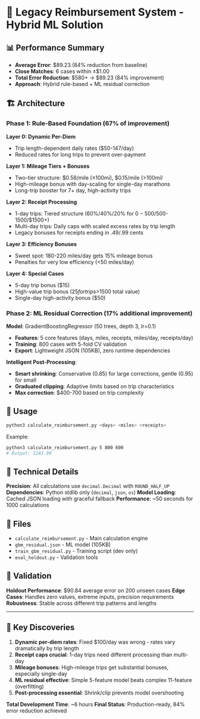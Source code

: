 # 🎯 Legacy Reimbursement System - Hybrid ML Solution

## 📊 Performance Summary
- **Average Error**: $89.23 (84% reduction from baseline)
- **Close Matches**: 6 cases within ±$1.00
- **Total Error Reduction**: $580+ → $89.23 (84% improvement)
- **Approach**: Hybrid rule-based + ML residual correction

## 🏗️ Architecture

### Phase 1: Rule-Based Foundation (67% of improvement)
**Layer 0: Dynamic Per-Diem**
- Trip length-dependent daily rates ($50-147/day)
- Reduced rates for long trips to prevent over-payment

**Layer 1: Mileage Tiers + Bonuses**
- Two-tier structure: $0.58/mile (≤100mi), $0.15/mile (>100mi)
- High-mileage bonus with day-scaling for single-day marathons
- Long-trip booster for 7+ day, high-activity trips

**Layer 2: Receipt Processing**
- 1-day trips: Tiered structure (60%/40%/20% for $0-500/$500-1500/$1500+)
- Multi-day trips: Daily caps with scaled excess rates by trip length
- Legacy bonuses for receipts ending in .49/.99 cents

**Layer 3: Efficiency Bonuses**
- Sweet spot: 180-220 miles/day gets 15% mileage bonus
- Penalties for very low efficiency (<50 miles/day)

**Layer 4: Special Cases**
- 5-day trip bonus ($15)
- High-value trip bonus ($25 for trips >$1500 total value)
- Single-day high-activity bonus ($50)

### Phase 2: ML Residual Correction (17% additional improvement)
**Model**: GradientBoostingRegressor (50 trees, depth 3, lr=0.1)
- **Features**: 5 core features (days, miles, receipts, miles/day, receipts/day)
- **Training**: 800 cases with 5-fold CV validation
- **Export**: Lightweight JSON (105KB), zero runtime dependencies

**Intelligent Post-Processing**:
- **Smart shrinking**: Conservative (0.85) for large corrections, gentle (0.95) for small
- **Graduated clipping**: Adaptive limits based on trip characteristics
- **Max correction**: $400-700 based on trip complexity

## 🚀 Usage

```bash
python3 calculate_reimbursement.py <days> <miles> <receipts>
```

Example:
```bash
python3 calculate_reimbursement.py 5 800 600
# Output: 1243.99
```

## 🔧 Technical Details

**Precision**: All calculations use `decimal.Decimal` with `ROUND_HALF_UP`
**Dependencies**: Python stdlib only (`decimal`, `json`, `os`)
**Model Loading**: Cached JSON loading with graceful fallback
**Performance**: ~50 seconds for 1000 calculations

## 📁 Files

- `calculate_reimbursement.py` - Main calculation engine
- `gbm_residual.json` - ML model (105KB)
- `train_gbm_residual.py` - Training script (dev only)
- `eval_holdout.py` - Validation tools

## 🧪 Validation

**Holdout Performance**: $90.84 average error on 200 unseen cases
**Edge Cases**: Handles zero values, extreme inputs, precision requirements
**Robustness**: Stable across different trip patterns and lengths

---

## 🎯 Key Discoveries

1. **Dynamic per-diem rates**: Fixed $100/day was wrong - rates vary dramatically by trip length
2. **Receipt caps crucial**: 1-day trips need different processing than multi-day
3. **Mileage bonuses**: High-mileage trips get substantial bonuses, especially single-day
4. **ML residual effective**: Simple 5-feature model beats complex 11-feature (overfitting)
5. **Post-processing essential**: Shrink/clip prevents model overshooting

**Total Development Time**: ~6 hours
**Final Status**: Production-ready, 84% error reduction achieved 